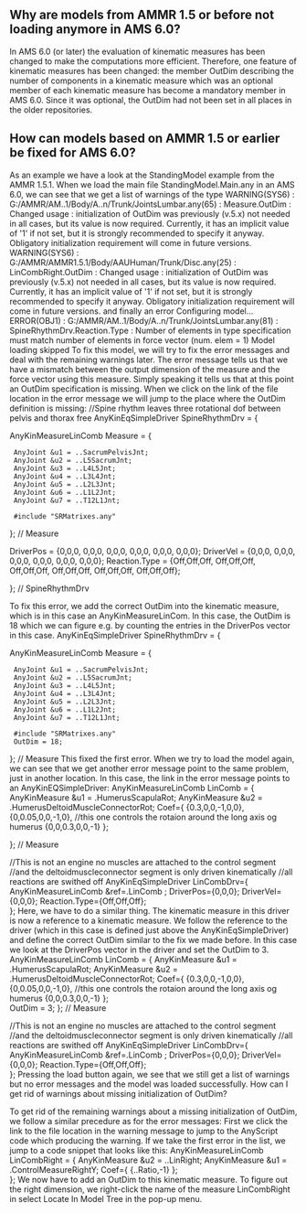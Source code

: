 ## Why are models from AMMR 1.5 or before not loading anymore in AMS 6.0?

In AMS 6.0 (or later) the evaluation of kinematic measures has been changed to make the computations more efficient. Therefore, one feature of kinematic measures has been changed: the member OutDim describing the number of components in a kinematic measure which was an optional member of each kinematic measure has become a mandatory member in AMS 6.0. Since it was optional, the OutDim had not been set in all places in the older repositories.

## How can models based on AMMR 1.5 or earlier be fixed for AMS 6.0?

As an example we have a look at the StandingModel example from the AMMR 1.5.1.
When we load the main file StandingModel.Main.any in an AMS 6.0, we can see that we get a list of warnings of the type
 WARNING(SYS6) :   G:/AMMR/AM..1/Body/A..n/Trunk/JointsLumbar.any(65)  :   Measure.OutDim  :  Changed usage :  initialization of OutDim was previously (v.5.x) not needed in all cases, but its value is now required.
 Currently, it has an implicit value of '1' if not set, but it is strongly recommended to specify it anyway. Obligatory initialization requirement will come in future versions.
 WARNING(SYS6) :   G:/AMMR/AMMR1.5.1/Body/AAUHuman/Trunk/Disc.any(25)  :   LinCombRight.OutDim  :  Changed usage :  initialization of OutDim was previously (v.5.x) not needed in all cases, but its value is now required.
 Currently, it has an implicit value of '1' if not set, but it is strongly recommended to specify it anyway. Obligatory initialization requirement will come in future versions.
and finally an error
 Configuring model...
 ERROR(OBJ1) :   G:/AMMR/AM..1/Body/A..n/Trunk/JointsLumbar.any(81)  :   SpineRhythmDrv.Reaction.Type  :  Number of elements in type specification must match number of elements in force vector (num. elem = 1)
 Model loading skipped
To fix this model, we will try to fix the error messages and deal with the remaining warnings later. The error message tells us that we have a mismatch between the output dimension of the measure and the force vector using this measure. Simply speaking it tells us that at this point an OutDim specification is missing. When we click on the link of the file location in the error message we will jump to the place where the OutDim definition is missing:
 //Spine rhythm leaves three rotational dof between pelvis and thorax free 
 AnyKinEqSimpleDriver SpineRhythmDrv = {
   
   AnyKinMeasureLinComb Measure = {
     
     AnyJoint &u1 = ..SacrumPelvisJnt;
     AnyJoint &u2 = ..L5SacrumJnt;
     AnyJoint &u3 = ..L4L5Jnt;
     AnyJoint &u4 = ..L3L4Jnt;
     AnyJoint &u5 = ..L2L3Jnt;
     AnyJoint &u6 = ..L1L2Jnt;
     AnyJoint &u7 = ..T12L1Jnt;
     
     #include "SRMatrixes.any"            
     
   }; // Measure
   
   DriverPos = {0,0,0, 0,0,0, 0,0,0, 0,0,0, 0,0,0, 0,0,0};
   DriverVel = {0,0,0, 0,0,0, 0,0,0, 0,0,0, 0,0,0, 0,0,0};
   Reaction.Type = {Off,Off,Off, Off,Off,Off, Off,Off,Off, Off,Off,Off, Off,Off,Off, Off,Off,Off};
   
   
 }; // SpineRhythmDrv

To fix this error, we add the correct OutDim into the kinematic measure, which is in this case an AnyKinMeasureLinCom. In this case, the OutDim is 18 which we can figure e.g. by counting the entries in the DriverPos vector in this case.
 AnyKinEqSimpleDriver SpineRhythmDrv = {
   
   AnyKinMeasureLinComb Measure = {
     
     AnyJoint &u1 = ..SacrumPelvisJnt;
     AnyJoint &u2 = ..L5SacrumJnt;
     AnyJoint &u3 = ..L4L5Jnt;
     AnyJoint &u4 = ..L3L4Jnt;
     AnyJoint &u5 = ..L2L3Jnt;
     AnyJoint &u6 = ..L1L2Jnt;
     AnyJoint &u7 = ..T12L1Jnt;
     
     #include "SRMatrixes.any"            
     OutDim = 18;
   }; // Measure
This fixed the first error.
When we try to load the model again, we can see that we get another error message point to the same problem, just in another location. In this case, the link in the error message points to an AnyKinEQSimpleDriver:
 AnyKinMeasureLinComb LinComb = {
   AnyKinMeasure &u1 = .HumerusScapulaRot;
   AnyKinMeasure &u2 = .HumerusDeltoidMuscleConnectorRot;
   Coef={
     {0.3,0,0,-1,0,0},
     {0,0.05,0,0,-1,0}, //this one controls the rotaion around the long axis og humerus
     {0,0,0.3,0,0,-1}
   };    
   
 }; // Measure
 
 //This is not an engine no muscles are attached to the control segment
 //and the deltoidmuscleconnector segment is only driven kinematically 
 //all reactions are swithed off
 AnyKinEqSimpleDriver LinCombDrv={
   AnyKinMeasureLinComb &ref=.LinComb ;
   DriverPos={0,0,0};
   DriverVel={0,0,0};
   Reaction.Type={Off,Off,Off};  
 };
Here, we have to do a similar thing. The kinematic measure in this driver is now a reference to a kinematic measure. We follow the reference to the driver (which in this case is defined just above the AnyKinEqSimpleDriver) and define the correct OutDim similar to the fix we made before. In this case we look at the DriverPos vector in the driver and set the OutDim to 3.
 AnyKinMeasureLinComb LinComb = {
   AnyKinMeasure &u1 = .HumerusScapulaRot;
   AnyKinMeasure &u2 = .HumerusDeltoidMuscleConnectorRot;
   Coef={
     {0.3,0,0,-1,0,0},
     {0,0.05,0,0,-1,0}, //this one controls the rotaion around the long axis og humerus
     {0,0,0.3,0,0,-1}
   };    
   OutDim = 3;
 }; // Measure
 
 //This is not an engine no muscles are attached to the control segment
 //and the deltoidmuscleconnector segment is only driven kinematically 
 //all reactions are swithed off
 AnyKinEqSimpleDriver LinCombDrv={
   AnyKinMeasureLinComb &ref=.LinComb ;
   DriverPos={0,0,0};
   DriverVel={0,0,0};
   Reaction.Type={Off,Off,Off};  
 };
Pressing the load button again, we see that we still get a list of warnings but no error messages and the model was loaded successfully.
How can I get rid of warnings about missing initialization of OutDim?

To get rid of the remaining warnings about a missing initialization of OutDim, we follow a similar precedure as for the error messages: First we click the link to the file location in the warning message to jump to the AnyScript code which producing the warning. If we take the first error in the list, we jump to a code snippet that looks like this:
 AnyKinMeasureLinComb LinCombRight = {
   AnyKinMeasure &u2 = ..LinRight;
   AnyKinMeasure &u1 = .ControlMeasureRightY;
   Coef={
     {..Ratio,-1}
   };      
 };
We now have to add an OutDim to this kinematic measure. To figure out the right dimension, we right-click the name of the measure LinCombRight in select Locate In Model Tree in the pop-up menu. 